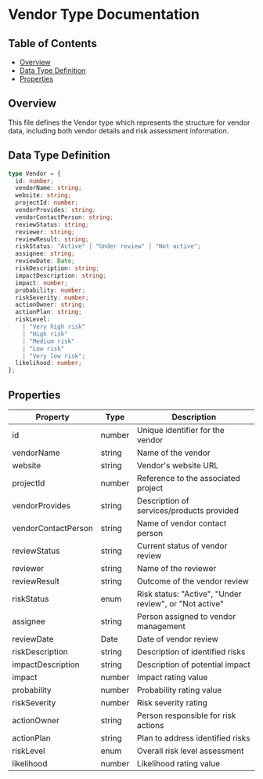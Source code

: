 # Vendor Type Documentation

## Table of Contents

- [Overview](#overview)
- [Data Type Definition](#data-type-definition)
- [Properties](#properties)

## Overview

This file defines the Vendor type which represents the structure for vendor data, including both vendor details and risk assessment information.

## Data Type Definition

```typescript
type Vendor = {
  id: number;
  vendorName: string;
  website: string;
  projectId: number;
  vendorProvides: string;
  vendorContactPerson: string;
  reviewStatus: string;
  reviewer: string;
  reviewResult: string;
  riskStatus: "Active" | "Under review" | "Not active";
  assignee: string;
  reviewDate: Date;
  riskDescription: string;
  impactDescription: string;
  impact: number;
  probability: number;
  riskSeverity: number;
  actionOwner: string;
  actionPlan: string;
  riskLevel:
    | "Very high risk"
    | "High risk"
    | "Medium risk"
    | "Low risk"
    | "Very low risk";
  likelihood: number;
};
```

## Properties

| Property            | Type   | Description                                            |
| ------------------- | ------ | ------------------------------------------------------ |
| id                  | number | Unique identifier for the vendor                       |
| vendorName          | string | Name of the vendor                                     |
| website             | string | Vendor's website URL                                   |
| projectId           | number | Reference to the associated project                    |
| vendorProvides      | string | Description of services/products provided              |
| vendorContactPerson | string | Name of vendor contact person                          |
| reviewStatus        | string | Current status of vendor review                        |
| reviewer            | string | Name of the reviewer                                   |
| reviewResult        | string | Outcome of the vendor review                           |
| riskStatus          | enum   | Risk status: "Active", "Under review", or "Not active" |
| assignee            | string | Person assigned to vendor management                   |
| reviewDate          | Date   | Date of vendor review                                  |
| riskDescription     | string | Description of identified risks                        |
| impactDescription   | string | Description of potential impact                        |
| impact              | number | Impact rating value                                    |
| probability         | number | Probability rating value                               |
| riskSeverity        | number | Risk severity rating                                   |
| actionOwner         | string | Person responsible for risk actions                    |
| actionPlan          | string | Plan to address identified risks                       |
| riskLevel           | enum   | Overall risk level assessment                          |
| likelihood          | number | Likelihood rating value                                |

